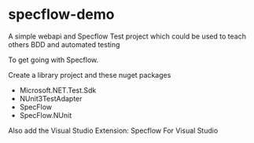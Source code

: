 # specflow-demo
A simple webapi and Specflow Test project which could be used to teach others BDD and automated testing

To get going with Specflow.

Create a library project and these nuget packages
- Microsoft.NET.Test.Sdk
- NUnit3TestAdapter
- SpecFlow
- SpecFlow.NUnit

Also add the Visual Studio Extension: 
Specflow For Visual Studio
